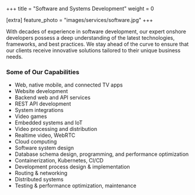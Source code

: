+++
title = "Software and Systems Development"
weight = 0

[extra]
feature_photo = "images/services/software.jpg"
+++

With decades of experience in software development, our expert onshore developers possess a deep understanding of the latest technologies, frameworks, and best practices. We stay ahead of the curve to ensure that our clients receive innovative solutions tailored to their unique business needs.

<!-- more -->

### Some of Our Capabilities

- Web, native mobile, and connected TV apps
- Website development
- Backend web and API services
- REST API development
- System integrations
- Video games
- Embedded systems and IoT
- Video processing and distribution
- Realtime video, WebRTC
- Cloud computing
- Software system design
- Database schema design, programming, and performance optimization
- Containerization, Kubernetes, CI/CD
- Development process design & implementation
- Routing & networking
- Distributed systems
- Testing & performance optimization, maintenance
